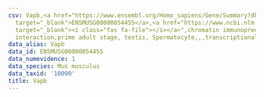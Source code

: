```yaml
---
csv: Vapb,<a href="https://www.ensembl.org/Homo_sapiens/Gene/Summary?db=core;g=ENSMUSG00000054455"
  target="_blank">ENSMUSG00000054455</a>,<a href="https://www.ncbi.nlm.nih.gov/pubmed/25450459"
  target="_blank"><i class="fas fa-file"></i></a>",chromatin immunoprecipitation assay,direct
  interaction,prime adult stage, testis, Spermatocyte,,,transcriptional regulation,
data_alias: Vapb
data_id: ENSMUSG00000054455
data_numevidence: 1
data_species: Mus musculus
data_taxid: '10090'
title: Vapb
---
```


